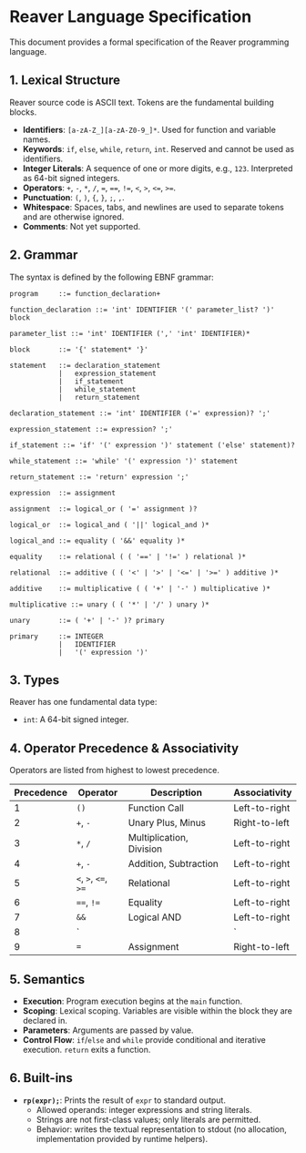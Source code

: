 # Reaver Language Specification

This document provides a formal specification of the Reaver programming language.

## 1. Lexical Structure

Reaver source code is ASCII text. Tokens are the fundamental building blocks.

- **Identifiers**: `[a-zA-Z_][a-zA-Z0-9_]*`. Used for function and variable names.
- **Keywords**: `if`, `else`, `while`, `return`, `int`. Reserved and cannot be used as identifiers.
- **Integer Literals**: A sequence of one or more digits, e.g., `123`. Interpreted as 64-bit signed integers.
- **Operators**: `+`, `-`, `*`, `/`, `=`, `==`, `!=`, `<`, `>`, `<=`, `>=`.
- **Punctuation**: `(`, `)`, `{`, `}`, `;`, `,`.
- **Whitespace**: Spaces, tabs, and newlines are used to separate tokens and are otherwise ignored.
- **Comments**: Not yet supported.

## 2. Grammar

The syntax is defined by the following EBNF grammar:

```ebnf
program     ::= function_declaration+

function_declaration ::= 'int' IDENTIFIER '(' parameter_list? ')' block

parameter_list ::= 'int' IDENTIFIER (',' 'int' IDENTIFIER)*

block       ::= '{' statement* '}'

statement   ::= declaration_statement
            |   expression_statement
            |   if_statement
            |   while_statement
            |   return_statement

declaration_statement ::= 'int' IDENTIFIER ('=' expression)? ';'

expression_statement ::= expression? ';'

if_statement ::= 'if' '(' expression ')' statement ('else' statement)?

while_statement ::= 'while' '(' expression ')' statement

return_statement ::= 'return' expression ';'

expression  ::= assignment

assignment  ::= logical_or ( '=' assignment )?

logical_or  ::= logical_and ( '||' logical_and )*

logical_and ::= equality ( '&&' equality )*

equality    ::= relational ( ( '==' | '!=' ) relational )*

relational  ::= additive ( ( '<' | '>' | '<=' | '>=' ) additive )*

additive    ::= multiplicative ( ( '+' | '-' ) multiplicative )*

multiplicative ::= unary ( ( '*' | '/' ) unary )*

unary       ::= ( '+' | '-' )? primary

primary     ::= INTEGER
            |   IDENTIFIER
            |   '(' expression ')'
```

## 3. Types

Reaver has one fundamental data type:

- `int`: A 64-bit signed integer.

## 4. Operator Precedence & Associativity

Operators are listed from highest to lowest precedence.

| Precedence | Operator | Description        | Associativity |
|------------|----------|--------------------|---------------|
| 1          | `()`     | Function Call      | Left-to-right |
| 2          | `+`, `-` | Unary Plus, Minus  | Right-to-left |
| 3          | `*`, `/` | Multiplication, Division | Left-to-right |
| 4          | `+`, `-` | Addition, Subtraction | Left-to-right |
| 5          | `<`, `>`, `<=`, `>=` | Relational | Left-to-right |
| 6          | `==`, `!=` | Equality | Left-to-right |
| 7          | `&&`     | Logical AND        | Left-to-right |
| 8          | `||`     | Logical OR         | Left-to-right |
| 9          | `=`      | Assignment         | Right-to-left |

## 5. Semantics

- **Execution**: Program execution begins at the `main` function.
- **Scoping**: Lexical scoping. Variables are visible within the block they are declared in.
- **Parameters**: Arguments are passed by value.
- **Control Flow**: `if`/`else` and `while` provide conditional and iterative execution. `return` exits a function.

## 6. Built-ins

- **`rp(expr);`**: Prints the result of `expr` to standard output.
  - Allowed operands: integer expressions and string literals.
  - Strings are not first-class values; only literals are permitted.
  - Behavior: writes the textual representation to stdout (no allocation, implementation provided by runtime helpers).
